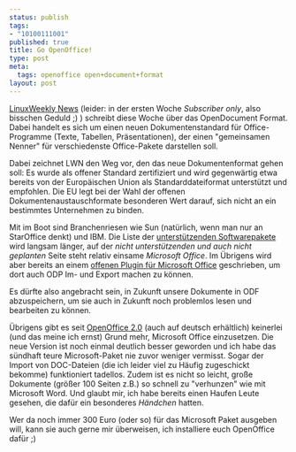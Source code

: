 ```yaml
--- 
status: publish
tags: 
- "10100111001"
published: true
title: Go OpenOffice!
type: post
meta: 
  tags: openoffice open+document+format
layout: post
---
```

<a href="http://lwn.net/Articles/161106/">LinuxWeekly News</a> (leider: in der ersten Woche <em>Subscriber only</em>, also bisschen Geduld ;) ) schreibt diese Woche über das OpenDocument Format. Dabei handelt es sich um einen neuen Dokumentenstandard für Office-Programme (Texte, Tabellen, Präsentationen), der einen "gemeinsamen Nenner" für verschiedenste Office-Pakete darstellen soll.

Dabei zeichnet LWN den Weg vor, den das neue Dokumentenformat gehen soll: Es wurde als offener Standard zertifiziert und wird gegenwärtig etwa bereits von der Europäischen Union als Standarddateiformat unterstützt und empfohlen. Die EU legt bei der Wahl der offenen Dokumentenaustauschformate besonderen Wert darauf, sich nicht an ein bestimmtes Unternehmen zu binden.

Mit im Boot sind Branchenriesen wie Sun (natürlich, wenn man nur an StarOffice denkt) und IBM. Die Liste der <a href="http://opendocumentfellowship.org/Applications/HomePage">unterstützenden Softwarepakete</a> wird langsam länger, auf der <em>nicht unterstützenden und auch nicht geplanten</em> Seite steht relativ einsame <em>Microsoft Office</em>. Im Übrigens wird aber bereits an einem <a href="http://o3.phase-n.com/">offenen Plugin für Microsoft Office</a> geschrieben, um dort auch ODP Im- und Export machen zu können.

Es dürfte also angebracht sein, in Zukunft unsere Dokumente in ODF abzuspeichern, um sie auch in Zukunft noch problemlos lesen und bearbeiten zu können.

Übrigens gibt es seit <a href="http://de.openoffice.org/">OpenOffice 2.0</a> (auch auf deutsch erhältlich) keinerlei (und das meine ich ernst) Grund mehr, Microsoft Office einzusetzen. Die neue Version ist noch einmal deutlich besser geworden und ich habe das sündhaft teure Microsoft-Paket nie zuvor weniger vermisst. Sogar der Import von DOC-Dateien (die ich leider viel zu Häufig zugeschickt bekomme) funktioniert tadellos. Zudem ist es nicht so leicht, große Dokumente (größer 100 Seiten z.B.) so schnell zu "verhunzen" wie mit Microsoft Word. Und glaubt mir, ich habe bereits einen Haufen Leute gesehen, die dafür ein besonderes <em>Händchen</em> hatten.

Wer da noch immer 300 Euro (oder so) für das Microsoft Paket ausgeben will, kann sie auch gerne mir überweisen, ich installiere euch OpenOffice dafür ;)

